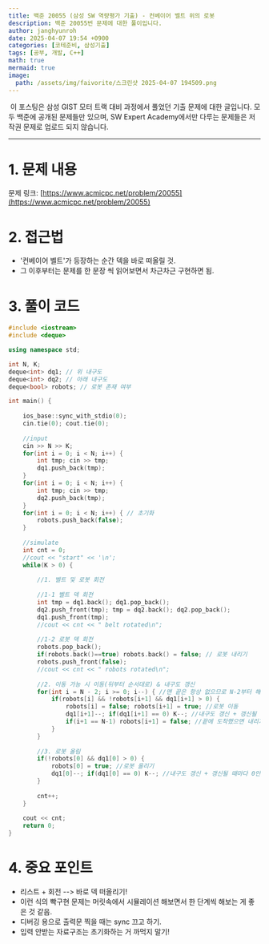 ```yaml
---
title: 백준 20055 (삼성 SW 역량평가 기출) - 컨베이어 벨트 위의 로봇
description: 백준 20055번 문제에 대한 풀이입니다. 
author: janghyunroh
date: 2025-04-07 19:54 +0900
categories: [코테준비, 삼성기출]
tags: [공부, 개발, C++]
math: true
mermaid: true
image: 
  path: /assets/img/faivorite/스크린샷 2025-04-07 194509.png
---
```


 &nbsp;이 포스팅은 삼성 GIST 모터 트랙 대비 과정에서 풀었던 기출 문제에 대한 글입니다.
 모두 백준에 공개된 문제들만 있으며, SW Expert Academy에서만 다루는 문제들은 저작권 문제로 업로드 되지 않습니다.  

---

# 1. 문제 내용

문제 링크: [https://www.acmicpc.net/problem/20055](https://www.acmicpc.net/problem/20055)

# 2. 접근법


- '컨베이어 벨트'가 등장하는 순간 덱을 바로 떠올릴 것. 
- 그 이후부터는 문제를 한 문장 씩 읽어보면서 차근차근 구현하면 됨. 

# 3. 풀이 코드

```c++
#include <iostream>
#include <deque>

using namespace std;

int N, K;
deque<int> dq1; // 위 내구도
deque<int> dq2; // 아래 내구도
deque<bool> robots; // 로봇 존재 여부

int main() {
    
    ios_base::sync_with_stdio(0);
    cin.tie(0); cout.tie(0);
    
    //input
    cin >> N >> K;
    for(int i = 0; i < N; i++) {
        int tmp; cin >> tmp;
        dq1.push_back(tmp);
    }
    for(int i = 0; i < N; i++) {
        int tmp; cin >> tmp;
        dq2.push_back(tmp);
    }
    for(int i = 0; i < N; i++) { // 초기화
        robots.push_back(false);
    }
    
    //simulate
    int cnt = 0;
    //cout << "start" << '\n';
    while(K > 0) {
        
        //1. 벨트 및 로봇 회전
        
        //1-1 벨트 덱 회전
        int tmp = dq1.back(); dq1.pop_back();
        dq2.push_front(tmp); tmp = dq2.back(); dq2.pop_back();
        dq1.push_front(tmp);
        //cout << cnt << " belt rotated\n";
        
        //1-2 로봇 덱 회전
        robots.pop_back(); 
        if(robots.back()==true) robots.back() = false; // 로봇 내리기
        robots.push_front(false);
        //cout << cnt << " robots rotated\n";
        
        //2. 이동 가능 시 이동(뒤부터 순서대로) & 내구도 갱신
        for(int i = N - 2; i >= 0; i--) { //맨 끝은 항상 없으므로 N-2부터 해도 됨
            if(robots[i] && !robots[i+1] && dq1[i+1] > 0) {
                robots[i] = false; robots[i+1] = true; //로봇 이동
                dq1[i+1]--; if(dq1[i+1] == 0) K--; //내구도 갱신 + 갱신될 때마다 0인지 확인
                if(i+1 == N-1) robots[i+1] = false; //끝에 도착했으면 내리기
            }
        }
        
        //3. 로봇 올림
        if(!robots[0] && dq1[0] > 0) {
            robots[0] = true; //로봇 올리기
            dq1[0]--; if(dq1[0] == 0) K--; //내구도 갱신 + 갱신될 때마다 0인지 확인
        }
        
        cnt++;
    }
    
    cout << cnt;
    return 0;
}

```

# 4. 중요 포인트

- 리스트 + 회전 --> 바로 덱 떠올리기!
- 이런 식의 빡구현 문제는 머릿속에서 시뮬레이션 해보면서 한 단계씩 해보는 게 좋은 것 같음.
- 디버깅 용으로 출력문 찍을 때는 sync 끄고 하기. 
- 입력 안받는 자료구조는 초기화하는 거 까먹지 말기! 
